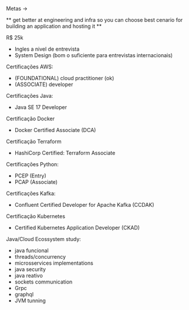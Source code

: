 Metas ->

** get better at engineering and infra so you can choose best cenario
for building an application and hosting it **

R$ 25k

- Ingles a nivel de entrevista
- System Design (bom o suficiente para entrevistas internacionais)

Certificações AWS:
 - (FOUNDATIONAL) cloud practitioner  (ok)
 - (ASSOCIATE) developer

Certificações Java:
- Java SE 17 Developer

Certificação Docker
 - Docker Certified Associate (DCA)

Certificação Terraform
 - HashiCorp Certified: Terraform Associate

Certificações Python:
 - PCEP (Entry) 
 - PCAP (Associate) 

Certificações Kafka:
- Confluent Certified Developer for Apache Kafka (CCDAK)

Certificação Kubernetes
 - Certified Kubernetes Application Developer (CKAD)

Java/Cloud Ecossystem study:
 - java funcional
 - threads/concurrency
 - microsservices implementations
 - java security
 - java reativo
 - sockets communication
 - Grpc
 - graphql
 - JVM tunning
